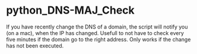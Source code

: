 # python_DNS-MAJ_Check

If you have recently change the DNS of a domain, the script will notify you (on a mac), when the IP has changed. Usefull to not have to check every five minutes if the domain go to the right address.
Only works if the change has not been executed. 
